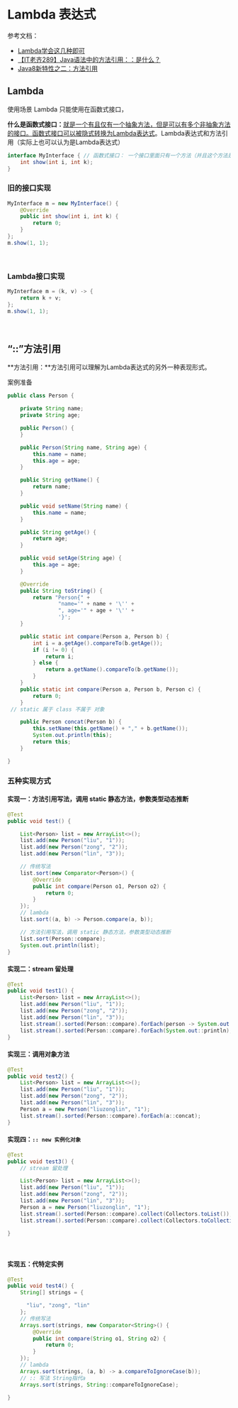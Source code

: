 # Lambda 表达式

参考文档：

- [Lambda学会这几种即可](https://www.bilibili.com/video/BV1f34119771/)
- [【IT老齐289】Java语法中的方法引用：：是什么？](https://www.bilibili.com/video/BV1je4y1c79s/)
- [Java8新特性之二：方法引用](https://www.cnblogs.com/wuhenzhidu/p/10727065.html)

## Lambda

使用场景 Lambda 只能使用在函数式接口，​

**什么是函数式接口：** ​<u>就是一个</u>​<u>有且仅有一个抽象方法</u>​<u>，但是可以有</u>​<u>多个非抽象方法的接口</u><u>。函数式接口可以被隐式转换为Lambda表达式</u>。Lambda表达式和方法引用（实际上也可以认为是Lambda表达式）

```java
interface MyInterface { // 函数式接口： 一个接口里面只有一个方法（并且这个方法是抽象的）
    int show(int i, int k);
}
```

### 旧的接口实现

```java
MyInterface m = new MyInterface() {
    @Override
    public int show(int i, int k) {
        return 0;
    }
};
m.show(1, 1);
```

‍

### Lambda接口实现

```java
MyInterface m = (k, v) -> {
    return k + v;
};
m.show(1, 1);
```

‍

## “::”方法引用  

**方法引用：**方法引用可以理解为Lambda表达式的另外一种表现形式。

案例准备

```java
public class Person {

    private String name;
    private String age;

    public Person() {
    }

    public Person(String name, String age) {
        this.name = name;
        this.age = age;
    }

    public String getName() {
        return name;
    }

    public void setName(String name) {
        this.name = name;
    }

    public String getAge() {
        return age;
    }

    public void setAge(String age) {
        this.age = age;
    }

    @Override
    public String toString() {
        return "Person{" +
                "name='" + name + '\'' +
                ", age='" + age + '\'' +
                '}';
    }

    public static int compare(Person a, Person b) {
        int i = a.getAge().compareTo(b.getAge());
        if (i != 0) {
            return i;
        } else {
            return a.getName().compareTo(b.getName());
        }
    }
    public static int compare(Person a, Person b, Person c) {
        return 0;
    }
 // static 属于 class 不属于 对象

    public Person concat(Person b) {
        this.setName(this.getName() + "," + b.getName());
        System.out.println(this);
        return this;
    }

}
```

### 五种实现方式

#### 实现一：方法引用写法，调用 static 静态方法，参数类型动态推断

```java
@Test
public void test() {

    List<Person> list = new ArrayList<>();
    list.add(new Person("liu", "1"));
    list.add(new Person("zong", "2"));
    list.add(new Person("lin", "3"));

    // 传统写法
    list.sort(new Comparator<Person>() {
        @Override
        public int compare(Person o1, Person o2) {
            return 0;
        }
    });
    // lambda
    list.sort((a, b) -> Person.compare(a, b));

    // 方法引用写法，调用 static 静态方法，参数类型动态推断
    list.sort(Person::compare);
    System.out.println(list);
}
```

#### 实现二：stream 留处理

```java
@Test
public void test1() {
    List<Person> list = new ArrayList<>();
    list.add(new Person("liu", "1"));
    list.add(new Person("zong", "2"));
    list.add(new Person("lin", "3"));
    list.stream().sorted(Person::compare).forEach(person -> System.out.println(person));
    list.stream().sorted(Person::compare).forEach(System.out::println);
}
```

#### 实现三：调用对象方法

```java
@Test
public void test2() {
    List<Person> list = new ArrayList<>();
    list.add(new Person("liu", "1"));
    list.add(new Person("zong", "2"));
    list.add(new Person("lin", "3"));
    Person a = new Person("liuzonglin", "1");
    list.stream().sorted(Person::compare).forEach(a::concat);
}
```

#### 实现四：`:: new 实例化对象`​

```java
@Test
public void test3() {
    // stream 留处理

    List<Person> list = new ArrayList<>();
    list.add(new Person("liu", "1"));
    list.add(new Person("zong", "2"));
    list.add(new Person("lin", "3"));
    Person a = new Person("liuzonglin", "1");
    list.stream().sorted(Person::compare).collect(Collectors.toList());
    list.stream().sorted(Person::compare).collect(Collectors.toCollection(ArrayList::new));

}
```

‍

#### 实现五：代特定实例

```java
@Test
public void test4() {
    String[] strings = {

      "liu", "zong", "lin"
    };
    // 传统写法
    Arrays.sort(strings, new Comparator<String>() {
        @Override
        public int compare(String o1, String o2) {
            return 0;
        }
    });
    // lambda
    Arrays.sort(strings, (a, b) -> a.compareToIgnoreCase(b));
    // :: 写法 String指代a
    Arrays.sort(strings, String::compareToIgnoreCase);

}
```
